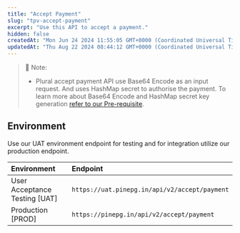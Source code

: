 ```yaml
---
title: "Accept Payment"
slug: "tpv-accept-payment"
excerpt: "Use this API to accept a payment."
hidden: false
createdAt: "Mon Jun 24 2024 11:55:05 GMT+0000 (Coordinated Universal Time)"
updatedAt: "Thu Aug 22 2024 08:44:12 GMT+0000 (Coordinated Universal Time)"
---
```

> 📘 Note:
> 
> - Plural accept payment API use Base64 Encode as an input request. And uses HashMap secret to authorise the payment. To learn more about Base64 Encode and HashMap secret key generation <a href="https://developer.pluralonline.com/v2.0/reference/prerequisite" target="_blanck">refer to our Pre-requisite</a>.

## Environment

Use our UAT environment endpoint for testing and for integration utilize our production endpoint.

| Environment                   | Endpoint                                      |
| :---------------------------- | :-------------------------------------------- |
| User Acceptance Testing [UAT] | `https://uat.pinepg.in/api/v2/accept/payment` |
| Production [PROD]             | `https://pinepg.in/api/v2/accept/payment`     |
